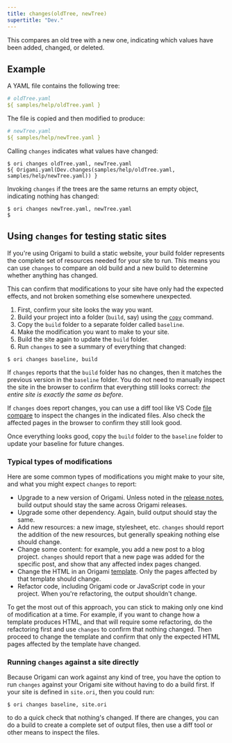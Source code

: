 ```yaml
---
title: changes(oldTree, newTree)
supertitle: "Dev."
---
```


This compares an old tree with a new one, indicating which values have been added, changed, or deleted.

## Example

A YAML file contains the following tree:

```yaml
# oldTree.yaml
${ samples/help/oldTree.yaml }
```

The file is copied and then modified to produce:

```yaml
# newTree.yaml
${ samples/help/newTree.yaml }
```

Calling `changes` indicates what values have changed:

```console
$ ori changes oldTree.yaml, newTree.yaml
${ Origami.yaml(Dev.changes(samples/help/oldTree.yaml, samples/help/newTree.yaml)) }
```

Invoking `changes` if the trees are the same returns an empty object, indicating nothing has changed:

```console
$ ori changes newTree.yaml, newTree.yaml
$
```

## Using `changes` for testing static sites

If you're using Origami to build a static website, your build folder represents the complete set of resources needed for your site to run. This means you can use `changes` to compare an old build and a new build to determine whether anything has changed.

This can confirm that modifications to your site have only had the expected effects, and not broken something else somewhere unexpected.

1. First, confirm your site looks the way you want.
2. Build your project into a folder (`build`, say) using the [`copy`](/builtins/dev/copy.html#copy-to-build) command.
3. Copy the `build` folder to a separate folder called `baseline`.
4. Make the modification you want to make to your site.
5. Build the site again to update the `build` folder.
6. Run `changes` to see a summary of everything that changed:

```console
$ ori changes baseline, build
```

If `changes` reports that the `build` folder has no changes, then it matches the previous version in the `baseline` folder. You do not need to manually inspect the site in the browser to confirm that everything still looks correct: _the entire site is exactly the same as before_.

If `changes` does report changes, you can use a diff tool like VS Code [file compare](https://learn.microsoft.com/en-us/visualstudio/ide/compare-with?view=vs-2022) to inspect the changes in the indicated files. Also check the affected pages in the browser to confirm they still look good.

Once everything looks good, copy the `build` folder to the `baseline` folder to update your baseline for future changes.

### Typical types of modifications

Here are some common types of modifications you might make to your site, and what you might expect `changes` to report:

- Upgrade to a new version of Origami. Unless noted in the [release notes](https://github.com/WebOrigami/origami/releases), build output should stay the same across Origami releases.
- Upgrade some other dependency. Again, build output should stay the same.
- Add new resources: a new image, stylesheet, etc. `changes` should report the addition of the new resources, but generally speaking nothing else should change.
- Change some content: for example, you add a new post to a blog project. `changes` should report that a new page was added for the specific post, and show that any affected index pages changed.
- Change the HTML in an Origami [template](/language/templates.html). Only the pages affected by that template should change.
- Refactor code, including Origami code or JavaScript code in your project. When you're refactoring, the output shouldn't change.

To get the most out of this approach, you can stick to making only one kind of modification at a time. For example, if you want to change how a template produces HTML, and that will require some refactoring, do the refactoring first and use `changes` to confirm that nothing changed. Then proceed to change the template and confirm that only the expected HTML pages affected by the template have changed.

### Running `changes` against a site directly

Because Origami can work against any kind of tree, you have the option to run `changes` against your Origami site without having to do a build first. If your site is defined in `site.ori`, then you could run:

```console
$ ori changes baseline, site.ori
```

to do a quick check that nothing's changed. If there are changes, you can do a build to create a complete set of output files, then use a diff tool or other means to inspect the files.
